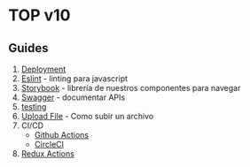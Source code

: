 # TOP v10

## Guides

1. [Deployment](deployment.md)
2. [Eslint](eslint.md) - linting para javascript
3. [Storybook](storybook.md) - librería de nuestros componentes para navegar
4. [Swagger](swagger.md) - documentar APIs
5. [testing](testing.md)
6. [Upload File](upload.md) - Como subir un archivo
7. CI/CD
    - [Github Actions](CI-CD/githubactions.md)
    - [CircleCI](CI-CD/circleci.md)
8. [Redux Actions](react/redux-actions.md)
